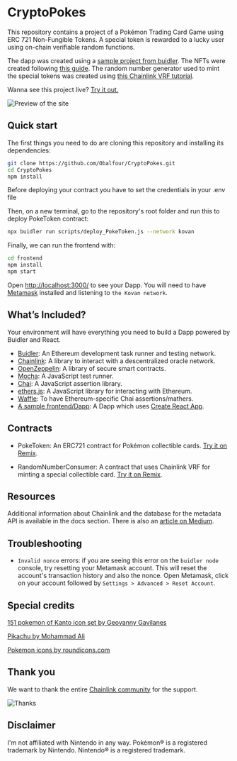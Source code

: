 # CryptoPokes

This repository contains a project of a Pokémon Trading Card Game using ERC 721 Non-Fungible Tokens. A special token is rewarded to a lucky user using on-chain verifiable random functions.

The dapp was created using a [sample project from buidler](http://buidler.dev/tutorial/hackathon-boilerplate-project.html). The NFTs were created following [this guide](https://docs.opensea.io/docs/getting-started). The random number generator used to mint the special tokens was created using [this Chainlink VRF tutorial](https://docs.chain.link/docs/get-a-random-number).

Wanna see this project live? [Try it out.](https://obalfour.github.io/CryptoPokes/)

![Preview of the site](https://github.com/Obalfour/CryptoPokes/blob/main/frontend/public/site-prev.png)

## Quick start

The first things you need to do are cloning this repository and installing its
dependencies:

```sh
git clone https://github.com/Obalfour/CryptoPokes.git
cd CryptoPokes
npm install
```

Before deploying your contract you have to set the credentials in your .env file

Then, on a new terminal, go to the repository's root folder and run this to
deploy PokeToken contract:

```sh
npx buidler run scripts/deploy_PokeToken.js --network kovan
```

Finally, we can run the frontend with:

```sh
cd frontend
npm install
npm start
```

Open [http://localhost:3000/](http://localhost:3000/) to see your Dapp. You will
need to have [Metamask](http://metamask.io) installed and listening to
`the Kovan network`.

## What’s Included?

Your environment will have everything you need to build a Dapp powered by Buidler and React.

- [Buidler](https://buidler.dev/): An Ethereum development task runner and testing network.
- [Chainlink](https://docs.chain.link/docs): A library to interact with a descentralized oracle network.
- [OpenZeppelin](https://docs.openzeppelin.com/openzeppelin/): A library of secure smart contracts.
- [Mocha](https://mochajs.org/): A JavaScript test runner.
- [Chai](https://www.chaijs.com/): A JavaScript assertion library.
- [ethers.js](https://docs.ethers.io/ethers.js/html/): A JavaScript library for interacting with Ethereum.
- [Waffle](https://github.com/EthWorks/Waffle/): To have Ethereum-specific Chai assertions/mathers.
- [A sample frontend/Dapp](./frontend): A Dapp which uses [Create React App](https://github.com/facebook/create-react-app).

## Contracts

- PokeToken: An ERC721 contract for Pokémon collectible cards. [Try it on Remix](https://remix.ethereum.org/#version=soljson-v0.6.6+commit.6c089d02.js&optimize=false&evmVersion=null&gist=f0ac8347c105085d90a93b6bc5910313).

- RandomNumberConsumer: A contract that uses Chainlink VRF for minting a special collectible card. [Try it on Remix](https://remix.ethereum.org/#version=soljson-v0.6.6+commit.6c089d02.js&optimize=false&evmVersion=null&gist=69a3dc9d7a703a91575b79af90af3428).

## Resources

Additional information about Chainlink and the database for the metadata API is available in the docs section. There is also an [article on Medium](https://oliver-balfour.medium.com/chainlink-the-decentralized-oracle-70f3bc95007b).

## Troubleshooting

- `Invalid nonce` errors: if you are seeing this error on the `buidler node`
  console, try resetting your Metamask account. This will reset the account's
  transaction history and also the nonce. Open Metamask, click on your account
  followed by `Settings > Advanced > Reset Account`.

## Special credits

[151 pokemon of Kanto icon set by Geovanny Gavilanes](https://www.iconfinder.com/iconsets/151-1)

[Pikachu by Mohammad Ali](https://www.iconfinder.com/icons/1392683/charcter_go_game_pokemon_play_icon)

[Pokemon icons by roundicons.com](https://www.iconfinder.com/iconsets/pokemon-go-vol-1)

## Thank you

We want to thank the entire [Chainlink community](https://chain.link/community) for the support.

![Thanks](https://i.imgur.com/tblDQ51.png)

## Disclaimer
I'm not affiliated with Nintendo in any way.
Pokémon® is a registered trademark by Nintendo. Nintendo® is a registered trademark.
